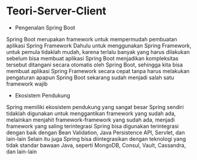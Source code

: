 # Teori-Server-Client

+ Pengenalan Spring Boot

Spring Boot merupakan framework untuk mempermudah pembuatan aplikasi Spring Framework
Dahulu untuk menggunakan Spring Framework, untuk pemula tidaklah mudah, karena terlalu banyak yang harus dilakukan sebelum bisa membuat aplikasi
Spring Boot menjadikan kompleksitas tersebut ditangani secara otomatis oleh Spring Boot, sehingga kita bisa membuat aplikasi Spring Framework secara cepat tanpa harus melakukan pengaturan apapun
Spring Boot sekarang sudah menjadi salah satu framework wajib



+ Ekosistem Pendukung

Spring memiliki ekosistem pendukung yang sangat besar
Spring sendiri tidaklah digunakan untuk menggantikan framework yang sudah ada, melainkan menjahit framework-framework yang sudah ada, menjadi framework yang saling terintegrasi
Spring bisa digunakan terintegrasi dengan baik dengan Bean Validation, Java Persistence API, Servlet, dan lain-lain
Selain itu juga Spring bisa diintegrasikan dengan teknologi yang tidak standar bawaan Java, seperti MongoDB, Consul, Vault, Cassandra, dan lain-lain